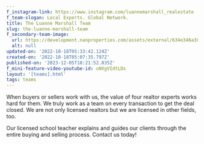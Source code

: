 ```yaml
---
f_instagram-link: https://www.instagram.com/luannemarshall_realestate
f_team-slogan: Local Experts. Global Network.
title: The Luanne Marshall Team
slug: the-luanne-marshall-team
f_secondary-team-image:
  url: https://development.nanproperties.com/assets/external/634e346a38bd644dcf983717_dsc05742.jpeg
  alt: null
updated-on: '2022-10-18T05:33:42.124Z'
created-on: '2022-10-18T05:07:35.797Z'
published-on: '2023-12-05T18:21:52.835Z'
f_mini-feature-video-youtube-id: uNXgVIdtLDs
layout: '[teams].html'
tags: teams
---
```


When buyers or sellers work with us, the value of four realtor experts works hard for them. We truly work as a team on every transaction to get the deal closed. We are not only licensed realtors but we are licensed in other fields, too.

Our licensed school teacher explains and guides our clients through the entire buying and selling process. Contact us today!

‍

